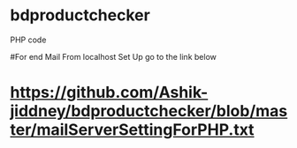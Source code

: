 # bdproductchecker
PHP code

#For end Mail From localhost Set Up go to the link below

# https://github.com/Ashik-jiddney/bdproductchecker/blob/master/mailServerSettingForPHP.txt
